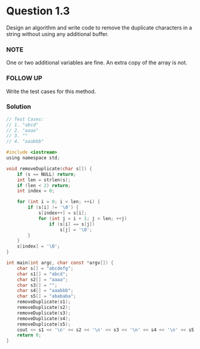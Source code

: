 # Question 1.3
Design an algorithm and write code to remove the duplicate characters in a string without using any additional buffer.

### NOTE
One or two additional variables are fine. An extra copy of the array is not.

### FOLLOW UP
Write the test cases for this method.

### Solution
``` c
// Test Cases:
// 1. "abcd"
// 2. "aaaa"
// 3. ""
// 4. "aaabbb"

#include <iostream>
using namespace std;

void removeDuplicate(char s[]) {
	if (s == NULL) return;
	int len = strlen(s);
	if (len < 2) return;
	int index = 0;

	for (int i = 0; i < len; ++i) {
		if (s[i] != '\0') {
			s[index++] = s[i];
			for (int j = i + 1; j < len; ++j)
				if (s[i] == s[j])
					s[j] = '\0';
		}
	}
	s[index] = '\0';
}

int main(int argc, char const *argv[]) {
	char s[] = "abcdefg";
	char s1[] = "abcd";
	char s2[] = "aaaa";
	char s3[] = "";
	char s4[] = "aaabbb";
	char s5[] = "abababa";
	removeDuplicate(s1);
	removeDuplicate(s2);
	removeDuplicate(s3);
	removeDuplicate(s4);
	removeDuplicate(s5);
	cout << s1 << '\n' << s2 << '\n' << s3 << '\n' << s4 << '\n' << s5 << endl;
	return 0;
}
```
<div id="disqus_thread"></div>
<script type="text/javascript">
    var disqus_shortname = 'algorithm-book';
    (function() {
        var dsq = document.createElement('script'); dsq.type = 'text/javascript'; dsq.async = true;
        dsq.src = '//' + disqus_shortname + '.disqus.com/embed.js';
        (document.getElementsByTagName('head')[0] || document.getElementsByTagName('body')[0]).appendChild(dsq);
    })();
</script>
